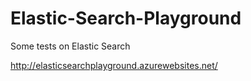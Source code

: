 # Elastic-Search-Playground
Some tests on Elastic Search

http://elasticsearchplayground.azurewebsites.net/

